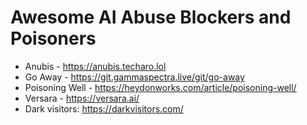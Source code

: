 # Awesome AI Abuse Blockers and Poisoners

- Anubis - https://anubis.techaro.lol
- Go Away - https://git.gammaspectra.live/git/go-away
- Poisoning Well - https://heydonworks.com/article/poisoning-well/
- Versara - https://versara.ai/
- Dark visitors: https://darkvisitors.com/

